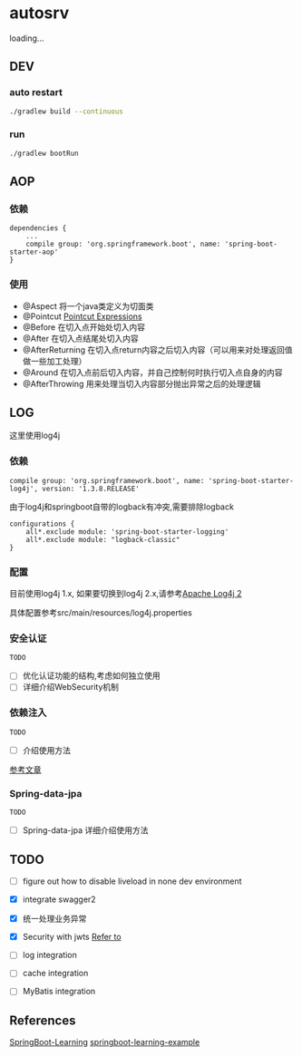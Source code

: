 # autosrv

loading...

## DEV

### auto restart

```bash
./gradlew build --continuous
```

### run

```bash
./gradlew bootRun
```


## AOP

### 依赖

```
dependencies {
    ...
    compile group: 'org.springframework.boot', name: 'spring-boot-starter-aop'
}
```

### 使用

- @Aspect 将一个java类定义为切面类
- @Pointcut [Pointcut Expressions](http://www.baeldung.com/spring-aop-pointcut-tutorial)
- @Before 在切入点开始处切入内容
- @After 在切入点结尾处切入内容
- @AfterReturning 在切入点return内容之后切入内容（可以用来对处理返回值做一些加工处理）
- @Around 在切入点前后切入内容，并自己控制何时执行切入点自身的内容
- @AfterThrowing 用来处理当切入内容部分抛出异常之后的处理逻辑

## LOG

这里使用log4j

### 依赖

```
compile group: 'org.springframework.boot', name: 'spring-boot-starter-log4j', version: '1.3.8.RELEASE'
```

由于log4j和springboot自带的logback有冲突,需要排除logback
```
configurations {
    all*.exclude module: 'spring-boot-starter-logging'
    all*.exclude module: "logback-classic"
}
```

### 配置

目前使用log4j 1.x, 如果要切换到log4j 2.x,请参考[Apache Log4j 2](https://logging.apache.org/log4j/2.x/manual/index.html)

具体配置参考src/main/resources/log4j.properties

### 安全认证

``TODO``

- [ ] 优化认证功能的结构,考虑如何独立使用
- [ ] 详细介绍WebSecurity机制

### 依赖注入

``TODO``

- [ ] 介绍使用方法

[参考文章](https://stormpath.com/blog/spring-boot-dependency-injection)

### Spring-data-jpa

``TODO``

- [ ] Spring-data-jpa 详细介绍使用方法

## TODO

- [ ] figure out how to disable liveload in none dev environment
- [x] integrate swagger2
- [x] 统一处理业务异常
- [x] Security with jwts [Refer to](https://auth0.com/blog/securing-spring-boot-with-jwts/)
- [ ] log integration
- [ ] cache integration
- [ ] MyBatis integration


## References

[SpringBoot-Learning](http://git.oschina.net/didispace/SpringBoot-Learning)
[springboot-learning-example](https://git.oschina.net/jeff1993/springboot-learning-example)